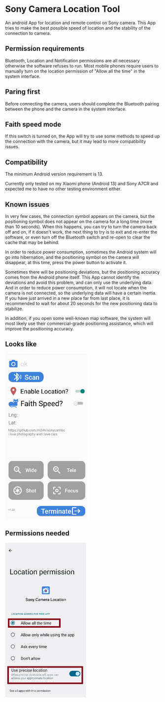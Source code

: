# Sony Camera Location Tool

An android App for location and remote control on Sony camera. This App tries to make the best possible speed of location and the stability of the connection to camera.

## Permission requirements

Bluetooth, Location and Notification permissions are all necessary otherwise the software refuses to run. Most mobile phones require users to manually turn on the location permission of "Allow all the time" in the system interface.

## Paring first

Before connecting the camera, users should complete the Bluetooth pairing between the phone and the camera in the system interface.

## Faith speed mode

If this switch is turned on, the App will try to use some methods to speed up the connection with the camera, but it may lead to more compatibility issues.

## Compatibility

The minimum Android version requirement is 13.

Currently only tested on my Xiaomi phone (Android 13) and Sony A7CR and expected me to have no other testing environment either.

## Known issues

In very few cases, the connection symbol appears on the camera, but the positioning symbol does not appear on the camera for a long time (more than 10 seconds). When this happens, you can try to turn the camera back off and on, if it doesn't work, the next thing to try is to exit and re-enter the software, or even turn off the Bluetooth switch and re-open to clear the cache that may be behind.

In order to reduce power consumption, sometimes the Android system will go into hibernation, and the positioning symbol on the camera will disappear, at this time, press the power button to activate it.

Sometimes there will be positioning deviations, but the positioning accuracy comes from the Android phone itself. This App cannot identify the  deviations and avoid this problem, and can only use the underlying data. And in order to reduce power consumption, it will not locate when the camera is not connected, so the underlying data will have a certain inertia. If you have just arrived in a new place far from last place, it is recommended to wait for about 20 seconds for the new positioning data to stabilize.

In addition, if you open some well-known map software, the system will most likely use their commercial-grade positioning assistance, which will improve the positioning accuracy.

## Looks like

![main](pictures/main.png)

## Permissions needed

![main](pictures/permission_location.png)
